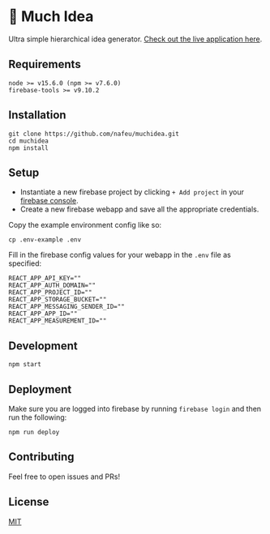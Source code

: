 # 🤔 Much Idea

Ultra simple hierarchical idea generator. [Check out the live application here](https://muchidea.web.app).

## Requirements

```
node >= v15.6.0 (npm >= v7.6.0)
firebase-tools >= v9.10.2
```

## Installation

```
git clone https://github.com/nafeu/muchidea.git
cd muchidea
npm install
```

## Setup

- Instantiate a new firebase project by clicking `+ Add project` in your [firebase console](https://console.firebase.google.com/u/1/).
- Create a new firebase webapp and save all the appropriate credentials.

Copy the example environment config like so:

```
cp .env-example .env
```

Fill in the firebase config values for your webapp in the `.env` file as specified:

```
REACT_APP_API_KEY=""
REACT_APP_AUTH_DOMAIN=""
REACT_APP_PROJECT_ID=""
REACT_APP_STORAGE_BUCKET=""
REACT_APP_MESSAGING_SENDER_ID=""
REACT_APP_APP_ID=""
REACT_APP_MEASUREMENT_ID=""
```

## Development

```
npm start
```

## Deployment

Make sure you are logged into firebase by running `firebase login` and then run the following:

```
npm run deploy
```

## Contributing

Feel free to open issues and PRs!

## License

[MIT](https://choosealicense.com/licenses/mit/)
